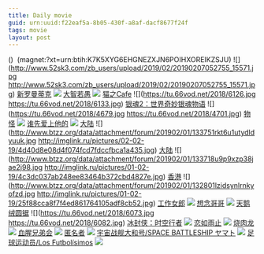 ```yaml
---
title: Daily movie
guid: urn:uuid:f22eaf5a-8b05-430f-a8af-dacf8677f24f
tags: movie
layout: post
---
```


()
![]()
(magnet:?xt=urn:btih:K7K5XYG6EHGNEZXJN6POIHXOREIKZSJU)
![](http://www.52sk3.com/zb_users/upload/2019/02/20190207052755_15571.jpg
http://www.52sk3.com/zb_users/upload/2019/02/20190207052755_15571.jpg)
[新罗曼蒂克](ed2k://|file|新罗曼蒂克.720p.BD中字[最新电影www.66ys.tv](ED2000.COM).mp4|872690056|099F70BC2D0C4880EE166B7D11D82152|h=EMMSG57PDB2SFSSVOLDIIJDNIQ75WTVJ|/新罗曼蒂克.720p.BD中字.mp4)
![](https://tu.66vod.net/2018/6106.jpg)
[大智若愚](ed2k://|file|大智若愚.720p.BD中字[最新电影www.66ys.tv](ED2000.COM).mp4|1052404477|B8BD7B9A7D142EDAE86AE2C2D295B1DB|h=R7E7DUKTVS4ZJUTMPX23QO2IXWSAG6D5|/大智若愚.720p.BD中字.mp4)
![](https://tu.66vod.net/2018/6121.jpg)
[猫之Cafe](ed2k://|file|猫之Cafe.720p.BD中字[最新电影www.66ys.tv](ED2000.COM).mp4|1105991667|9347102A86C3734FEB25A7FF9A64D950|h=EBWQWZPSZ63D7PMA2755LLBVMRWNM2WH|/猫之Cafe.720p.BD中字.mp4)
![](https://tu.66vod.net/2018/6126.jpg
https://tu.66vod.net/2018/6133.jpg)
[银魂2：世界奇妙银魂物语](ed2k://|file|银魂2：规则是用来打破的.1080p.BD中字[最新电影www.66ys.tv](ED2000.COM).mp4|3131113171|9A0350B93FEBC6F489FC90C649B2FEE7|h=WZ25F4D4AXBBSM5D4BZN2DKPCAJMGRWC|/银魂2：世界奇妙银魂物语.1080p.BD中字.mp4)
![](https://tu.66vod.net/2018/4679.jpg
https://tu.66vod.net/2018/4701.jpg)
[物怪](ed2k://|file|物怪.1080p.BD中字[最新电影www.66ys.tv](ED2000.COM).mp4|4662775320|39F67B111FB5E8FD5DDE949F897CDB61|h=HS5Q44I4ETAY22DCRHZQ25EAAK53L4WE|/物怪.1080p.BD中字.mp4)
![](https://tu.66vod.net/2018/4265.jpg)
[谁先爱上他的](ed2k://|file|谁先爱上他的.1080p.HD国语中字[最新电影www.66ys.tv](ED2000.COM).mp4|1747876446|DA9A95EE56930B259A449A3114449AE7|h=KWBNIOCPJOYHVY5S67KMCC4JMOS5SJZQ|/谁先爱上他的.720p.HD国语中字.mp4)
![](https://tu.66vod.net/2018/6102.jpg)
[大陆](magnet:?xt=urn:btih:90C5E4890F14671021091C1EF75979D063A8EE9B)
![](http://www.btzz.org/data/attachment/forum/201902/01/133751rkt6u1utydldyuuk.jpg
http://imglink.ru/pictures/02-02-19/4d40d8e08d4f074fcd7fdccfbca1a435.jpg)
[大陆](magnet:?xt=urn:btih:B2C6F34655378E13BE1ABA5AF0105CEAC2B8A1C6)
![](http://www.btzz.org/data/attachment/forum/201902/01/133718u9p9xzp38jae2j98.jpg
http://imglink.ru/pictures/01-02-19/4c3dc037ab248ee83464b372cbd4827e.jpg)
[香港](magnet:?xt=urn:btih:AAF94E81C3B69FD4D7CBFB43D7EC34DA9378625C)
![](http://www.btzz.org/data/attachment/forum/201902/01/132801lzidsynlrnkyofzd.jpg
http://imglink.ru/pictures/01-02-19/25f88cca8f7f4ed861764105adf8cb52.jpg)
[工作女郎](magnet:?xt=urn:btih:BPVKOQLBHVRCYJGMLDX4HPWVMGD5AH4Y)
![](http://gif-china.cc/uploads/allimg/190107/97cb9fc8bd63a800.jpg?h=250)
[想念哥哥](magnet:?xt=urn:btih:QG7YJEQJTIRHA6HIJSHPMNQR3ESDKUQO)
![](http://gif-china.cc/uploads/allimg/190107/a0e87530cb92499a.jpg?h=250)
[天鹅绒圆锯](ed2k://|file|天鹅绒圆锯.720p.BD中字[最新电影www.66ys.tv](ED2000.COM).mp4|1308638758|7EBD08436D67DAFCB0FC0F75F152DE47|h=45P3IWDWYWQ3MHFRUE7CVV5TB5VQN3J6|/天鹅绒圆锯.720p.BD中字.mp4)
![](https://tu.66vod.net/2018/6073.jpg
https://tu.66vod.net/2018/6082.jpg)
[冰封侠：时空行者](magnet:?xt=urn:btih:ILTQRVOECMQRS3FDCKTWSMGAQ6KZYC3Q)
![](http://gif-china.cc/uploads/allimg/181102/1895666e4ced0db4.jpg?h=250)
[恋如雨止](ed2k://|file|恋如雨止.720p.BD中字[最新电影www.66ys.tv](ED2000.COM).mp4|1131733029|C6E121D5581C5CFE78FE1519EF8D5087|h=RFTRWEB4ERAUE5Z2ZUX4OMY34XPZQJ2B|/恋如雨止.720p.BD中字.mp4)
![](https://tu.66vod.net/2018/6061.jpg)
[烧肉龙](ed2k://|file|烧肉龙.720p.BD中字[最新电影www.66ys.tv](ED2000.COM).mp4|1923701841|202A954DB6C9418CC3CDDE7CAA3A9EE2|h=YF36NWI2R3HSZH2HBVJGSYIQIU5WHRRA|/烧肉龙.720p.BD中字.mp4)
![](https://tu.66vod.net/2018/6062.jpg)
[血腥兄弟会](ed2k://|file|血腥兄弟会.720p.BD中字[最新电影www.66ys.tv](ED2000.COM).mp4|717880200|032CAB6CE9CDA70DACE52313BED4E7AF|h=QZHA5U5SH4FIRGWYWNTYGEGZYZOCAWJR|/血腥兄弟会.720p.BD中字.mp4)
![](https://tu.66vod.net/2018/6005.jpg)
[匿名者](ed2k://|file|匿mz.1080p.BD中英双字[最新电影www.66ys.tv](ED2000.COM).mp4|1622057119|EC50315D321D40742574307AD8578142|h=2CZ5AOR6MVZFTC76UEBYYFJIINNHNNAQ|/匿名者.1080p.BD中英双字.mp4)
![](https://tu.66vod.net/2018/3798.jpg)
[宇宙战舰大和号/SPACE BATTLESHIP ヤマト](magnet:?xt=urn:btih:f6f96be490c6ddbce35d15b17c1659f794c5aabd)
![](http://img.google.com.btba.xiaoeryi.com/upload/2019/01/31/kr479850103083.big.jpg)
[足球运动员/Los Futbolísimos](magnet:?xt=urn:btih:4e7633a304b77be2231d3ae13d30c8a3bdf1c587)
![](http://img.google.com.btba.xiaoeryi.com/upload/2019/01/31/238Ap054613784.big.jpg)
